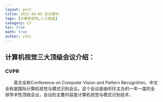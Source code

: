 ```yaml
---
layout: post
title: 2022-04-05-论文期刊 
tags: [计算机视觉,人工智能]
category: CV
toc: true
math: true
author: zzhc
---
```


## 计算机视觉三大顶级会议介绍：
### CVPR
&emsp;&emsp;英文全称Conference on Computer Vision and Pattern Recognition，中文全称是国际计算机视觉与模式识别会议。这个会议是由IEEE主办的一年一度的全球学术性顶级会议，会议的主要内容是计算机视觉与模式识别技术，